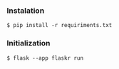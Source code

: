 ### Instalation
```
$ pip install -r requiriments.txt
```

### Initialization

```
$ flask --app flaskr run
```